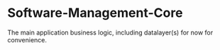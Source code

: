 # Software-Management-Core
The main application business logic, including datalayer(s) for now for convenience.
